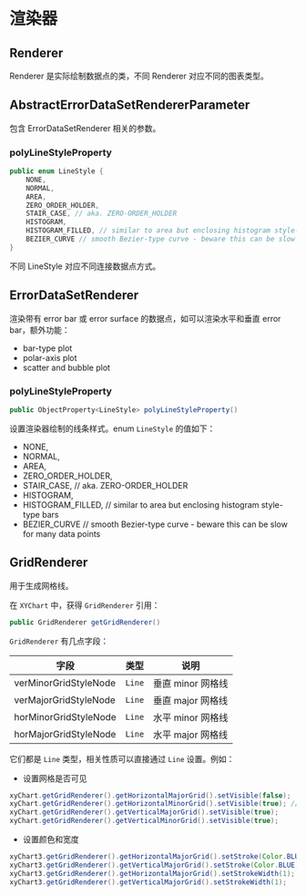 # 渲染器

## Renderer

Renderer 是实际绘制数据点的类，不同 Renderer 对应不同的图表类型。

## AbstractErrorDataSetRendererParameter

包含 ErrorDataSetRenderer 相关的参数。

### polyLineStyleProperty

```java
public enum LineStyle {
    NONE,
    NORMAL,
    AREA,
    ZERO_ORDER_HOLDER,
    STAIR_CASE, // aka. ZERO-ORDER_HOLDER
    HISTOGRAM,
    HISTOGRAM_FILLED, // similar to area but enclosing histogram style-type bars
    BEZIER_CURVE // smooth Bezier-type curve - beware this can be slow for many data points
}
```

不同 LineStyle 对应不同连接数据点方式。




## ErrorDataSetRenderer

渲染带有 error bar 或 error surface 的数据点，如可以渲染水平和垂直 error bar，额外功能：

- bar-type plot
- polar-axis plot
- scatter and bubble plot

### polyLineStyleProperty

```java
public ObjectProperty<LineStyle> polyLineStyleProperty()
```

设置渲染器绘制的线条样式。enum `LineStyle` 的值如下：

- NONE,  
- NORMAL,  
- AREA,  
- ZERO_ORDER_HOLDER,  
- STAIR_CASE, // aka. ZERO-ORDER_HOLDER  
- HISTOGRAM,  
- HISTOGRAM_FILLED, // similar to area but enclosing histogram style-type bars  
- BEZIER_CURVE // smooth Bezier-type curve - beware this can be slow for many data points

## GridRenderer

用于生成网格线。

在 `XYChart` 中，获得 `GridRenderer` 引用：

```java
public GridRenderer getGridRenderer()
```

`GridRenderer` 有几点字段：

| 字段                  | 类型   | 说明              |
| --------------------- | ------ | ----------------- |
| verMinorGridStyleNode | `Line` | 垂直 minor 网格线 |
| verMajorGridStyleNode | `Line`   | 垂直 major 网格线 |
| horMinorGridStyleNode | `Line` | 水平 minor 网格线 |
| horMajorGridStyleNode | `Line`   | 水平 major 网格线 |

它们都是 `Line` 类型，相关性质可以直接通过 `Line` 设置。例如：

- 设置网格是否可见

```java
xyChart.getGridRenderer().getHorizontalMajorGrid().setVisible(false);  
xyChart.getGridRenderer().getHorizontalMinorGrid().setVisible(true); // implicit major = true  
xyChart.getGridRenderer().getVerticalMajorGrid().setVisible(true);  
xyChart.getGridRenderer().getVerticalMinorGrid().setVisible(true);
```

- 设置颜色和宽度

```java
xyChart3.getGridRenderer().getHorizontalMajorGrid().setStroke(Color.BLUE);  
xyChart3.getGridRenderer().getVerticalMajorGrid().setStroke(Color.BLUE);  
xyChart3.getGridRenderer().getHorizontalMajorGrid().setStrokeWidth(1);  
xyChart3.getGridRenderer().getVerticalMajorGrid().setStrokeWidth(1);
```

